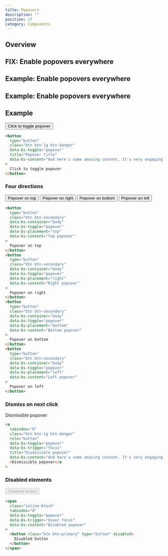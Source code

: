 ```yaml
---
title: Popovers
description: ""
position: 27
category: Components
---
```


## Overview

## FIX: Enable popovers everywhere
## Example: Enable popovers everywhere
## Example: Enable popovers everywhere

## Example

<div class="bd-example">
  <button type="button" class="btn btn-lg btn-danger" data-bs-toggle="popover" title="Popover title"
    data-bs-content="And here's some amazing content. It's very engaging. Right?">Click to toggle popover</button>
</div>

```html
<button
  type="button"
  class="btn btn-lg btn-danger"
  data-bs-toggle="popover"
  title="Popover title"
  data-bs-content="And here's some amazing content. It's very engaging. Right?"
>
  Click to toggle popover
</button>
```

### Four directions

<div class="flex flex-wrap gap-2 bd-example">
  <button type="button" class="btn btn-secondary" data-bs-container="body" data-bs-toggle="popover"
    data-bs-placement="top" data-bs-content="Top popover">
    Popover on top
  </button>
  <button type="button" class="btn btn-secondary" data-bs-container="body" data-bs-toggle="popover"
    data-bs-placement="right" data-bs-content="Right popover">
    Popover on right
  </button>
  <button type="button" class="btn btn-secondary" data-bs-container="body" data-bs-toggle="popover"
    data-bs-placement="bottom" data-bs-content="Bottom popover">
    Popover on bottom
  </button>
  <button type="button" class="btn btn-secondary" data-bs-container="body" data-bs-toggle="popover"
    data-bs-placement="left" data-bs-content="Left popover">
    Popover on left
  </button>
</div>

```html
<button
  type="button"
  class="btn btn-secondary"
  data-bs-container="body"
  data-bs-toggle="popover"
  data-bs-placement="top"
  data-bs-content="Top popover"
>
  Popover on top
</button>
<button
  type="button"
  class="btn btn-secondary"
  data-bs-container="body"
  data-bs-toggle="popover"
  data-bs-placement="right"
  data-bs-content="Right popover"
>
  Popover on right
</button>
<button
  type="button"
  class="btn btn-secondary"
  data-bs-container="body"
  data-bs-toggle="popover"
  data-bs-placement="bottom"
  data-bs-content="Bottom popover"
>
  Popover on bottom
</button>
<button
  type="button"
  class="btn btn-secondary"
  data-bs-container="body"
  data-bs-toggle="popover"
  data-bs-placement="left"
  data-bs-content="Left popover"
>
  Popover on left
</button>
```

### Dismiss on next click

<div class="bd-example">
  <a tabindex="0" class="btn btn-lg btn-danger" role="button" data-bs-toggle="popover" data-bs-trigger="focus"
    title="Dismissible popover"
    data-bs-content="And here's some amazing content. It's very engaging. Right?">Dismissible popover</a>
</div>

```html
<a
  tabindex="0"
  class="btn btn-lg btn-danger"
  role="button"
  data-bs-toggle="popover"
  data-bs-trigger="focus"
  title="Dismissible popover"
  data-bs-content="And here's some amazing content. It's very engaging. Right?"
  >Dismissible popover</a
>
```

### Disabled elements

<div class="bd-example">
  <span class="inline-block" tabindex="0" data-bs-toggle="popover" data-bs-trigger="hover focus"
    data-bs-content="Disabled popover">
    <button class="btn btn-primary" type="button" disabled>Disabled button</button>
  </span>
</div>

```html
<span
  class="inline-block"
  tabindex="0"
  data-bs-toggle="popover"
  data-bs-trigger="hover focus"
  data-bs-content="Disabled popover"
>
  <button class="btn btn-primary" type="button" disabled>
    Disabled button
  </button>
</span>
```
